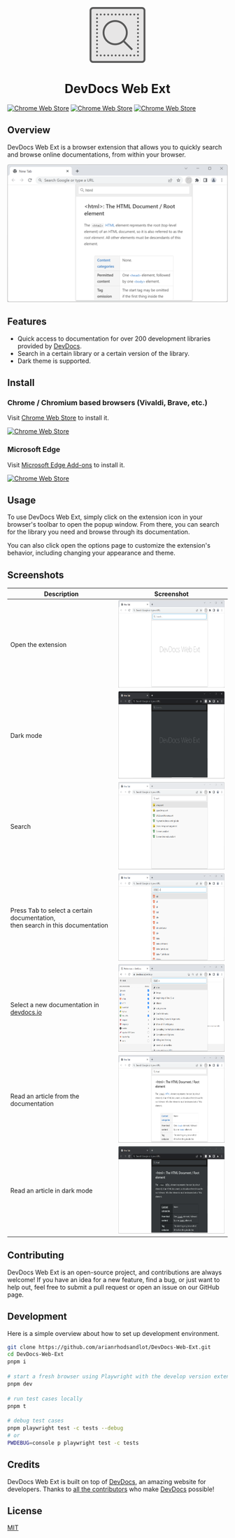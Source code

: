 <p align="center">
  <img src="./docs/images/brandings/logo.png" alt="logo">
</p>

<h1 align="center">DevDocs Web Ext</h1>

[![Chrome Web Store](https://img.shields.io/chrome-web-store/v/kdjoccdpjblcefijcfhnjoljodddedpj.svg)](https://chrome.google.com/webstore/detail/devdocs-web-ext/kdjoccdpjblcefijcfhnjoljodddedpj)
[![Chrome Web Store](https://img.shields.io/chrome-web-store/users/kdjoccdpjblcefijcfhnjoljodddedpj.svg)](https://chrome.google.com/webstore/detail/devdocs-web-ext/kdjoccdpjblcefijcfhnjoljodddedpj) [![Chrome Web Store](https://img.shields.io/chrome-web-store/stars/kdjoccdpjblcefijcfhnjoljodddedpj.svg)](https://chrome.google.com/webstore/detail/devdocs-web-ext/kdjoccdpjblcefijcfhnjoljodddedpj)

## Overview
DevDocs Web Ext is a browser extension that allows you to quickly search and browse online documentations, from within your browser.

![popup search scope](./docs/images/screenshots/popup-doc.png)

## Features
+ Quick access to documentation for over 200 development libraries provided by [DevDocs]([devdocs](https://devdocs.io)).
+ Search in a certain library or a certain version of the library.
+ Dark theme is supported.

## Install
### Chrome / Chromium based browsers (Vivaldi, Brave, etc.)
Visit [Chrome Web Store](https://chrome.google.com/webstore/detail/quick-devdocs/kdjoccdpjblcefijcfhnjoljodddedpj) to install it.

[![Chrome Web Store](https://storage.googleapis.com/web-dev-uploads/image/WlD8wC6g8khYWPJUsQceQkhXSlv1/UV4C4ybeBTsZt43U4xis.png)](https://chrome.google.com/webstore/detail/quick-devdocs/kdjoccdpjblcefijcfhnjoljodddedpj)

### Microsoft Edge
Visit [Microsoft Edge Add-ons](https://chrome.google.com/webstore/detail/quick-devdocs/kdjoccdpjblcefijcfhnjoljodddedpj) to install it.

[![Chrome Web Store](https://user-images.githubusercontent.com/72879799/229780441-610f727a-edb4-41e0-a1fb-6593af3d4485.svg)](https://chrome.google.com/webstore/detail/quick-devdocs/kdjoccdpjblcefijcfhnjoljodddedpj)

## Usage
To use DevDocs Web Ext, simply click on the extension icon in your browser's toolbar to open the popup window. From there, you can search for the library you need and browse through its documentation.

You can also click open the options page to customize the extension's behavior, including changing your appearance and theme.

## Screenshots
| Description | Screenshot |
|---|---|
| Open the extension | <img src="./docs/images/screenshots/popup.png" width="320" height="200"> |
| Dark mode | <img src="./docs/images/screenshots/popup-dark.png" width="320" height="200"> |
| Search | <img src="./docs/images/screenshots/popup-search.png" width="320" height="200"> |
| Press <kbd>Tab</kbd> to select a certain documentation, <br> then search in this documentation | <img src="./docs/images/screenshots/popup-search-scope.png" width="320" height="200"> |
| Select a new documentation in [devdocs.io](https://devdocs.io) | <img src="./docs/images/screenshots/popup-new-scope.png" width="320" height="200"> |
| Read an article from the documentation | <img src="./docs/images/screenshots/popup-doc.png" width="320" height="200"> |
| Read an article in dark mode | <img src="./docs/images/screenshots/popup-doc-dark.png" width="320" height="200"> |

## Contributing
DevDocs Web Ext is an open-source project, and contributions are always welcome! If you have an idea for a new feature, find a bug, or just want to help out, feel free to submit a pull request or open an issue on our GitHub page.

## Development

Here is a simple overview about how to set up development environment.
```sh
git clone https://github.com/arianrhodsandlot/DevDocs-Web-Ext.git
cd DevDocs-Web-Ext
pnpm i

# start a fresh browser using Playwright with the develop version extension installed
pnpm dev

# run test cases locally
pnpm t

# debug test cases
pnpm playwright test -c tests --debug
# or
PWDEBUG=console p playwright test -c tests
```

## Credits
DevDocs Web Ext is built on top of [DevDocs](https://devdocs.io), an amazing website for developers. Thanks to [all the contributors](https://github.com/freeCodeCamp/devdocs/graphs/contributors) who make [DevDocs](https://devdocs.io) possible!

## License

[MIT](license)
